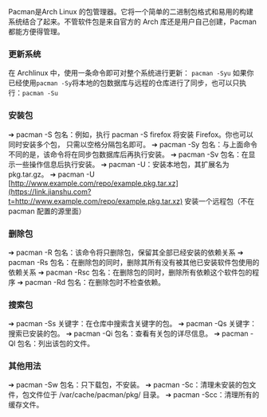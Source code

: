 Pacman是Arch Linux 的包管理器。它将一个简单的二进制包格式和易用的构建系统结合了起来。不管软件包是来自官方的 Arch 库还是用户自己创建，Pacman 都能方便得管理。

### 更新系统

在 Archlinux 中，使用一条命令即可对整个系统进行更新：
 `pacman -Syu`
 如果你已经使用`pacman -Sy`将本地的包数据库与远程的仓库进行了同步，也可以只执行：`pacman -Su`

### 安装包

➔ pacman -S 包名：例如，执行 pacman -S firefox 将安装 Firefox。你也可以同时安装多个包，
 只需以空格分隔包名即可。
 ➔ pacman -Sy 包名：与上面命令不同的是，该命令将在同步包数据库后再执行安装。
 ➔ pacman -Sv 包名：在显示一些操作信息后执行安装。
 ➔ pacman -U：安装本地包，其扩展名为 pkg.tar.gz。
 ➔ pacman -U [http://www.example.com/repo/example.pkg.tar.xz](https://link.jianshu.com?t=http://www.example.com/repo/example.pkg.tar.xz) 安装一个远程包（不在 pacman 配置的源里面）

### 删除包

➔ pacman -R 包名：该命令将只删除包，保留其全部已经安装的依赖关系
 ➔ pacman -Rs 包名：在删除包的同时，删除其所有没有被其他已安装软件包使用的依赖关系
 ➔ pacman -Rsc 包名：在删除包的同时，删除所有依赖这个软件包的程序
 ➔ pacman -Rd 包名：在删除包时不检查依赖。

### 搜索包

➔ pacman -Ss 关键字：在仓库中搜索含关键字的包。
 ➔ pacman -Qs 关键字： 搜索已安装的包。
 ➔ pacman -Qi 包名：查看有关包的详尽信息。
 ➔ pacman -Ql 包名：列出该包的文件。

### 其他用法

➔ pacman -Sw 包名：只下载包，不安装。
 ➔ pacman -Sc：清理未安装的包文件，包文件位于 /var/cache/pacman/pkg/ 目录。
 ➔ pacman -Scc：清理所有的缓存文件。
